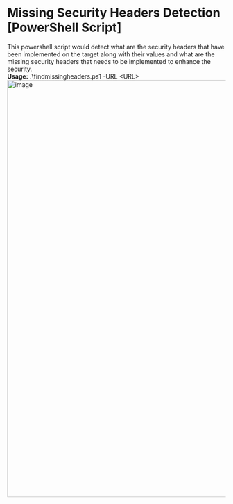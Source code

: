 # Missing Security Headers Detection [PowerShell Script]
This powershell script would detect what are the security headers that have been implemented on the target along with their values and what are the missing security headers that needs to be implemented to enhance the security.</br>
**Usage:** .\findmissingheaders.ps1 -URL \<URL\>
<img width="960" alt="image" src="https://github.com/mayank-s16/MissingSecHeadersDetection/assets/43502152/fb26e8ca-a7c9-4150-b79b-d0fe24dd3b7c">

